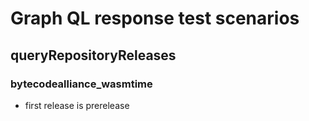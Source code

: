 # Graph QL response test scenarios

## queryRepositoryReleases

### bytecodealliance_wasmtime

- first release is prerelease
